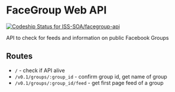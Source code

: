 # FaceGroup Web API
[ ![Codeship Status for ISS-SOA/facegroup-api](https://app.codeship.com/projects/b6697790-8005-0134-d901-0295c16491cd/status?branch=master)](https://app.codeship.com/projects/182029)

API to check for feeds and information on public Facebook Groups

## Routes

- `/` - check if API alive
- `/v0.1/groups/:group_id` - confirm group id, get name of group
- `/v0.1/groups/:group_id/feed` - get first page feed of a group
